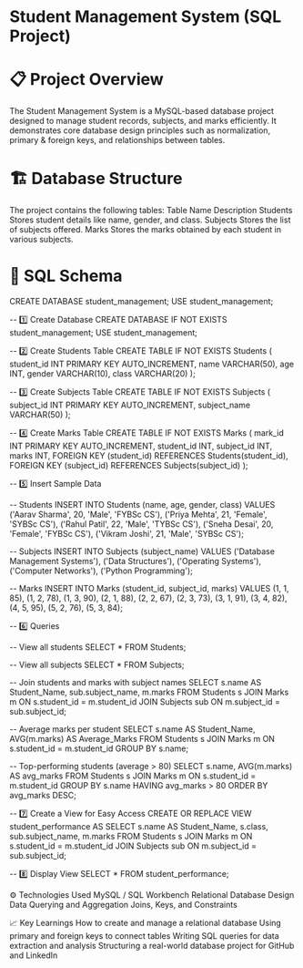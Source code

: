 # Student Management System (SQL Project)

# 📋 Project Overview

The Student Management System is a MySQL-based database project designed to manage student records, subjects, and marks efficiently.
It demonstrates core database design principles such as normalization, primary & foreign keys, and relationships between tables.

# 🏗️ Database Structure
The project contains the following tables:
Table Name	Description
Students	Stores student details like name, gender, and class.
Subjects	Stores the list of subjects offered.
Marks	Stores the marks obtained by each student in various subjects.

# 🧩 SQL Schema
CREATE DATABASE student_management;
USE student_management;

-- 1️⃣ Create Database
CREATE DATABASE IF NOT EXISTS student_management;
USE student_management;

-- 2️⃣ Create Students Table
CREATE TABLE IF NOT EXISTS Students (
    student_id INT PRIMARY KEY AUTO_INCREMENT,
    name VARCHAR(50),
    age INT,
    gender VARCHAR(10),
    class VARCHAR(20)
);

-- 3️⃣ Create Subjects Table
CREATE TABLE IF NOT EXISTS Subjects (
    subject_id INT PRIMARY KEY AUTO_INCREMENT,
    subject_name VARCHAR(50)
);

-- 4️⃣ Create Marks Table
CREATE TABLE IF NOT EXISTS Marks (
    mark_id INT PRIMARY KEY AUTO_INCREMENT,
    student_id INT,
    subject_id INT,
    marks INT,
    FOREIGN KEY (student_id) REFERENCES Students(student_id),
    FOREIGN KEY (subject_id) REFERENCES Subjects(subject_id)
);

-- 5️⃣ Insert Sample Data

-- Students
INSERT INTO Students (name, age, gender, class) VALUES
('Aarav Sharma', 20, 'Male', 'FYBSc CS'),
('Priya Mehta', 21, 'Female', 'SYBSc CS'),
('Rahul Patil', 22, 'Male', 'TYBSc CS'),
('Sneha Desai', 20, 'Female', 'FYBSc CS'),
('Vikram Joshi', 21, 'Male', 'SYBSc CS');

-- Subjects
INSERT INTO Subjects (subject_name) VALUES
('Database Management Systems'),
('Data Structures'),
('Operating Systems'),
('Computer Networks'),
('Python Programming');

-- Marks
INSERT INTO Marks (student_id, subject_id, marks) VALUES
(1, 1, 85),
(1, 2, 78),
(1, 3, 90),
(2, 1, 88),
(2, 2, 67),
(2, 3, 73),
(3, 1, 91),
(3, 4, 82),
(4, 5, 95),
(5, 2, 76),
(5, 3, 84);

-- 6️⃣ Queries

-- View all students
SELECT * FROM Students;

-- View all subjects
SELECT * FROM Subjects;

-- Join students and marks with subject names
SELECT s.name AS Student_Name, sub.subject_name, m.marks
FROM Students s
JOIN Marks m ON s.student_id = m.student_id
JOIN Subjects sub ON m.subject_id = sub.subject_id;

-- Average marks per student
SELECT s.name AS Student_Name, AVG(m.marks) AS Average_Marks
FROM Students s
JOIN Marks m ON s.student_id = m.student_id
GROUP BY s.name;

-- Top-performing students (average > 80)
SELECT s.name, AVG(m.marks) AS avg_marks
FROM Students s
JOIN Marks m ON s.student_id = m.student_id
GROUP BY s.name
HAVING avg_marks > 80
ORDER BY avg_marks DESC;

-- 7️⃣ Create a View for Easy Access
CREATE OR REPLACE VIEW student_performance AS
SELECT s.name AS Student_Name, s.class, sub.subject_name, m.marks
FROM Students s
JOIN Marks m ON s.student_id = m.student_id
JOIN Subjects sub ON m.subject_id = sub.subject_id;

-- 8️⃣ Display View
SELECT * FROM student_performance;

⚙️ Technologies Used
MySQL / SQL Workbench
Relational Database Design
Data Querying and Aggregation
Joins, Keys, and Constraints

📈 Key Learnings
How to create and manage a relational database
Using primary and foreign keys to connect tables
Writing SQL queries for data extraction and analysis
Structuring a real-world database project for GitHub and LinkedIn
